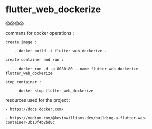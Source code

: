 # flutter_web_dockerize

😱😱😱😱

commans for docker operations :

    create image :

        - docker build -t flutter_web_dockerize .

    create container and run : 

        - docker run -d -p 8080:80 --name flutter_web_dockerize flutter_web_dockerize

    stop container : 

        - docker stop flutter_web_dockerize


resources used for the project :

    - https://docs.docker.com/

    - https://medium.com/@kevinwilliams.dev/building-a-flutter-web-container-3b13f4b2bd0c